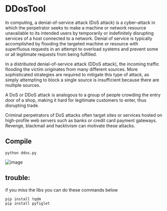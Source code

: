 # DDosTool

In computing, a denial-of-service attack (DoS attack) is a cyber-attack in which the perpetrator seeks to make a machine or network resource unavailable to its intended users by temporarily or indefinitely disrupting services of a host connected to a network. Denial of service is typically accomplished by flooding the targeted machine or resource with superfluous requests in an attempt to overload systems and prevent some or all legitimate requests from being fulfilled.

In a distributed denial-of-service attack (DDoS attack), the incoming traffic flooding the victim originates from many different sources. More sophisticated strategies are required to mitigate this type of attack, as simply attempting to block a single source is insufficient because there are multiple sources.

A DoS or DDoS attack is analogous to a group of people crowding the entry door of a shop, making it hard for legitimate customers to enter, thus disrupting trade.

Criminal perpetrators of DoS attacks often target sites or services hosted on high-profile web servers such as banks or credit card payment gateways. Revenge, blackmail and hacktivism can motivate these attacks.

## Compile
```
python ddos.py
```
![image](https://user-images.githubusercontent.com/54809176/202002070-c6f48670-1eaa-453e-b622-d7eeae0a70bc.png)

## trouble:
if you miss the libs you can do these commands below
```
pip install tqdm
pip install pyfiglet
```
